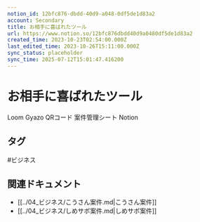 ```yaml
---
notion_id: 12bfc876-dbdd-40d9-a048-0df5de1d83a2
account: Secondary
title: お相手に喜ばれたツール
url: https://www.notion.so/12bfc876dbdd40d9a0480df5de1d83a2
created_time: 2023-10-23T02:54:00.000Z
last_edited_time: 2023-10-26T15:11:00.000Z
sync_status: placeholder
sync_time: 2025-07-12T15:01:47.416200
---
```

# お相手に喜ばれたツール

Loom
Gyazo
QRコード
案件管理シート
Notion

## タグ

#ビジネス 

## 関連ドキュメント

- [[../04_ビジネス/こうさん案件.md|こうさん案件]]
- [[../04_ビジネス/しめサポ案件.md|しめサポ案件]]
